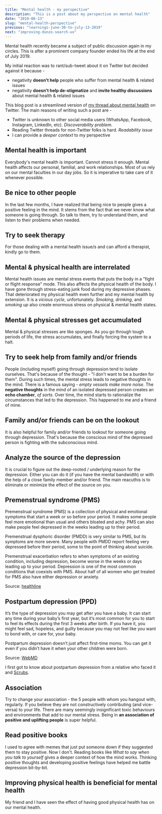 ```yaml
---
title: "Mental health - my perspective"
description: "This is a post about my perspective on mental health"
date: "2019-08-13"
slug: "mental-health-perspective"
previous: "learnings-june-30-to-july-13-2019"
next: "improving-dunzo-search-ux"
---
```

Mental health recently became a subject of public discussion again in my circles. This is after a prominent company founder ended his life at the end of July 2019.

My initial reaction was to rant/sub-tweet about it on Twitter but decided against it because -

* negativity **doesn't help** people who suffer from mental health & related issues
* negativity **doesn't help de-stigmatize** and **invite healthy discussions** about mental health & related issues

This blog post is a streamlined version of [my thread about mental health](http://bit.ly/2Z24Cfy) on Twitter. The main reasons of writing such a post are -

* Twitter is unknown to other social media users (WhatsApp, Facebook, Instagram, LinkedIn, etc). *Discoverability problem.*
* Reading Twitter threads for non-Twitter folks is hard. *Readability issue*
* I can provide a *deeper context* to my perspective

## Mental health is important

Everybody's mental health is important. Cannot stress it enough. Mental health affects our personal, familial, and work relationships. Most of us rely on our mental faculties in our day jobs. So it is imperative to take care of it whenever possible.

## Be nice to other people

In the last few months, I have realized that being nice to people gives a positive feeling in the mind. It stems from the fact that we never know what someone is going through. So talk to them, try to understand them, and listen to their problems when needed.

## Try to seek therapy

For those dealing with a mental health issue/s and can afford a therapist, kindly go to them.

## Mental & physical health are interrelated

Mental health issues are mental stress events that puts the body in a "fight or flight response" mode. This also affects the physical health of the body. I have gone through stress-eating junk food during my depressive phases. That deteriorated my physical health even further and my mental health by extension. It is a *vicious cycle*, unfortunately. *Smoking*, *drinking*, and *smoking up* also create enormous stress on physical & mental health states.

## Mental & physical stresses get accumulated

Mental & physical stresses are like sponges. As you go through tough periods of life, the stress accumulates, and finally forcing the system to a halt.

## Try to seek help from family and/or friends

People (including myself) going through depression tend to isolate ourselves. That's because of the thought - "I don't want to be a burden for them". During such times, the mental stress leads to negative thoughts in the mind. There is a famous saying - *empty vessels make more noise*. The **negative thoughts** in the mind of an isolated depressed person creates an **echo chamber**, *of sorts*. Over time, the mind starts to rationalize the circumstances that led to the depression. This happened to me and a friend of mine.

## Family and/or friends can be on the lookout

It is also helpful for family and/or friends to lookout for someone going through depression. That's because the conscious mind of the depressed person is fighting with the subconscious mind.

## Analyze the source of the depression

It is crucial to figure out the deep-rooted / underlying reason for the depression. Either you can do it (if you have the mental bandwidth) or with the help of a close family member and/or friend. The main reacuthis is to eliminate or minimize the effect of the source on you.

## Premenstrual syndrome (PMS)

Premenstrual syndrome (PMS) is a collection of physical and emotional symptoms that start a week or so before your period. It makes some people feel more emotional than usual and others bloated and achy. PMS can also make people feel depressed in the weeks leading up to their period.

Premenstrual dysphoric disorder (PMDD) is very similar to PMS, but its symptoms are more severe. Many people with PMDD report feeling very depressed before their period, some to the point of thinking about suicide.

Premenstrual exacerbation refers to when symptoms of an existing condition, including depression, become worse in the weeks or days leading up to your period. Depression is one of the most common conditions that coexists with PMS. About half of all women who get treated for PMS also have either depression or anxiety.

Source: [healthline](http://bit.ly/2Z2GFAS)

## Postpartum depression (PPD)

It’s the type of depression you may get after you have a baby. It can start any time during your baby’s first year, but it’s most common for you to start to feel its effects during the first 3 weeks after birth. If you have it, you might feel sad, hopeless, and guilty because you may not feel like you want to bond with, or care for, your baby.

Postpartum depression doesn’t just affect first-time moms. You can get it even if you didn’t have it when your other children were born.

Source: [WebMD](https://wb.md/2YIsINe)

I first got to know about postpartum depression from a relative who faced it and [Scrubs](http://bit.ly/2ZSHwoV).

## Association

Try to change your association - the 5 people with whom you hangout with, regularly. If you believe they are not constructively contributing (and vice-versa) to your life. There are many seemingly insignificant toxic behaviours and environments that add to our mental stress. Being in **an association of positive and uplifting people** is super helpful.

## Read positive books

I used to agree with memes that just put someone down if they suggested them to stay positive. Now I don't. Reading books like *What to say when you talk to yourself* gives a deeper context of how the mind works. Thinking positive thoughts and developing positive feelings have helped me battle depression bit-by-bit.

## Improving physical health is beneficial for mental health

My friend and I have seen the effect of having good physical health has on our mental health.